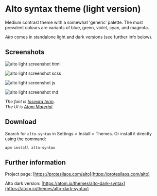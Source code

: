 # Alto syntax theme (light version)

Medium contrast theme with a somewhat 'generic' palette. The most prevalent colours are variants of blue, green, violet, cyan, and magenta.

*Alto* comes in standalone light and dark versions (see further info below).

## Screenshots

![alto light screenshot html](https://raw.githubusercontent.com/protesilaos/prot16/master/alto/img/alto_light_html.png)

![alto light screenshot scss](https://raw.githubusercontent.com/protesilaos/prot16/master/alto/img/alto_light_scss.png)

![alto light screenshot js](https://raw.githubusercontent.com/protesilaos/prot16/master/alto/img/alto_light_js.png)

![alto light screenshot md](https://raw.githubusercontent.com/protesilaos/prot16/master/alto/img/alto_light_md.png)

*The font is [Iosevka term](https://github.com/be5invis/Iosevka)*.  
*The UI is [Atom Material](https://github.com/atom-material/atom-material-ui)*.

## Download

Search for `alto-syntax` in Settings > Install > Themes. Or install it directly using the command:

```shell
apm install alto-syntax
```

## Further information

Project page: [https://protesilaos.com/alto](https://protesilaos.com/alto)

Alto dark version: [https://atom.io/themes/alto-dark-syntax](https://atom.io/themes/alto-dark-syntax)
